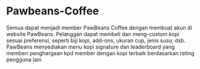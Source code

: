 # Pawbeans-Coffee
Semua dapat menjadi member PawBeans Coffee dengan membuat akun di website PawBeans. Pelanggan dapat membeli dan meng-custom kopi sesuai preferensi, seperti biji kopi, add-ons, ukuran cup, jenis susu, dsb. PawBeans menyediakan menu kopi signature dan leaderboard yang memberi penghargaan kpd member dengan kopi terbaik berdasarkan rating pengguna lain
